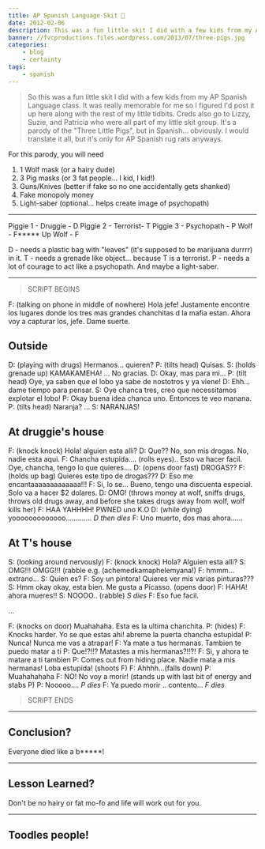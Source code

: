 ```yaml
---
title: AP Spanish Language Skit 🐷️
date: 2012-02-06
description: This was a fun little skit I did with a few kids from my AP Spanish Language class.
banner: //fvcproductions.files.wordpress.com/2013/07/three-pigs.jpg
categories:
    - blog
    - certainty
tags:
    - spanish
---
```


> So this was a fun little skit I did with a few kids from my AP Spanish Language class. It was really memorable for me so I figured I'd post it up here along with the rest of my little tidbits. Creds also go to Lizzy, Suzie, and Patricia who were all part of my little skit group. It's a parody of the "Three Little Pigs", but in Spanish... obviously. I would translate it all, but it's only for AP Spanish rug rats anyways.

For this parody, you will need

1. 1 Wolf mask (or a hairy dude)
2. 3 Pig masks (or 3 fat people... I kid, I kid!)
3. Guns/Knives (better if fake so no one accidentally gets shanked)
4. Fake monopoly money
5. Light-saber (optional... helps create image of psychopath)

---

Piggie 1 - Druggie - D Piggie 2 - Terrorist- T Piggie 3 - Psychopath - P Wolf - F\*\*\*\*\* Up Wolf - F

D - needs a plastic bag with "leaves" (it's supposed to be marijuana durrrr) in it. T - needs a grenade like object... because T is a terrorist. P - needs a lot of courage to act like a psychopath. And maybe a light-saber.

---

> SCRIPT BEGINS

F: (talking on phone in middle of nowhere) Hola jefe! Justamente encontre los lugares donde los tres mas grandes chanchitas d la mafia estan. Ahora voy a capturar los, jefe. Dame suerte.

## Outside

D: (playing with drugs) Hermanos... quieren? P: (tilts head) Quisas. S: (holds grenade up) KAMAKAMEHA! ... No gracias. D: Okay, mas para mi... P: (tilt head) Oye, ya saben que el lobo ya sabe de nostotros y ya viene! D: Ehh... dame tiempo para pensar. S: Oye chanca tres, creo que necessitamos explotar el lobo! P: Okay buena idea chanca uno. Entonces te veo manana. P: (tilts head) Naranja? ... S: NARANJAS!

## At druggie's house

F: (knock knock) Hola! alguien esta alli? D: Que?? No, son mis drogas. No, nadie esta aqui. F: Chancha estupida.... (rolls eyes).. Esto va hacer facil. Oye, chancha, tengo lo que quieres.... D: (opens door fast) DROGAS?? F: (holds up bag) Quieres este tipo de drogas??? D: Eso me encantaaaaaaaaaaaaa!!! F: Si, lo se... Bueno, tengo una discuenta especial. Solo va a hacer $2 dolares. D: OMG! (throws money at wolf, sniffs drugs, throws old drugs away, and before she takes drugs away from wolf, wolf kills her) F: HAA YAHHHH! PWNED uno K.O D: (while dying) yooooooooooooo............. _D then dies_ F: Uno muerto, dos mas ahora......

## At T's house

S: (looking around nervously) F: (knock knock) Hola? Alguien esta alli? S: OMG!!! OMGG!!! (rabble e.g. (achemedkamaphelemyana!) F: hmmm... extrano... S: Quien es? F: Soy un pintora! Quieres ver mis varias pinturas??? S: Hmm okay okay, esta bien. Me gusta a Picasso. (opens door) F: HAHA! ahora mueres!! S: NOOOO.. (rabble) _S dies_ F: Eso fue facil.

...

F: (knocks on door) Muahahaha. Esta es la ultima chanchita. P: (hides) F: Knocks harder. Yo se que estas ahi! abreme la puerta chancha estupida! P: Nunca! Nunca me vas a atrapar! F: Ya mate a tus hermanas. Tambien te puedo matar a ti P: Que!?!!? Matastes a mis hermanas?!!?! F: Si, y ahora te matare a ti tambien P: Comes out from hiding place. Nadie mata a mis hermanas! Loba estupida! (shoots F) F: Ahhhh...(falls down) P: Muahahahaha F: NO! No voy a morir! (stands up with last bit of energy and stabs P) P: Nooooo.... _P dies_ F: Ya puedo morir .. contento... _F dies_

> SCRIPT ENDS

---

## Conclusion?

Everyone died like a b\*\*\*\*\*!

---

## Lesson Learned?

Don't be no hairy or fat mo-fo and life will work out for you.

---

## Toodles people!

